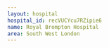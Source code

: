 ```yaml
---
layout: hospital
hospital_id: recVUCYcu7RZipie6
name: Royal Brompton Hospital
area: South West London
---
```

